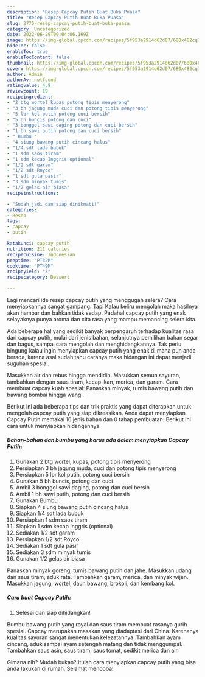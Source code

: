 ```yaml
---
description: "Resep Capcay Putih Buat Buka Puasa"
title: "Resep Capcay Putih Buat Buka Puasa"
slug: 2775-resep-capcay-putih-buat-buka-puasa
category: Uncategorized
date: 2022-06-29T00:04:06.169Z
image: https://img-global.cpcdn.com/recipes/5f953a2914d62d07/680x482cq70/capcay-putih-foto-resep-utama.jpg
hideToc: false
enableToc: true
enableTocContent: false
thumbnail: https://img-global.cpcdn.com/recipes/5f953a2914d62d07/680x482cq70/capcay-putih-foto-resep-utama.jpg
cover: https://img-global.cpcdn.com/recipes/5f953a2914d62d07/680x482cq70/capcay-putih-foto-resep-utama.jpg
author: Admin
authorAv: notfound
ratingvalue: 4.9
reviewcount: 19
recipeingredient:
- "2 btg wortel kupas potong tipis menyerong"
- "3 bh jagung muda cuci dan potong tipis menyerong"
- "5 lbr kol putih potong cuci bersih"
- "5 bh buncis potong dan cuci"
- "3 bonggol sawi daging potong dan cuci bersih"
- "1 bh sawi putih potong dan cuci bersih"
- " Bumbu "
- "4 siung bawang putih cincang halus"
- "1/4 sdt lada bubuk"
- "1 sdm saos tiram"
- "1 sdm kecap Inggris optional"
- "1/2 sdt garam"
- "1/2 sdt Royco"
- "1 sdt gula pasir"
- "3 sdm minyak tumis"
- "1/2 gelas air biasa"
recipeinstructions:

- "Sudah jadi dan siap dinikmati!"
categories:
- Resep
tags:
- capcay
- putih

katakunci: capcay putih 
nutrition: 211 calories
recipecuisine: Indonesian
preptime: "PT32M"
cooktime: "PT49M"
recipeyield: "3"
recipecategory: Dessert

---
```



Lagi mencari ide resep capcay putih yang menggugah selera? Cara menyiapkannya sangat gampang. Tapi Kalau keliru mengolah maka hasilnya akan hambar dan bahkan tidak sedap. Padahal capcay putih yang enak selayaknya punya aroma dan cita rasa yang mampu memancing selera kita.


Ada beberapa hal yang sedikit banyak berpengaruh terhadap kualitas rasa dari capcay putih, mulai dari jenis bahan, selanjutnya pemilihan bahan segar dan bagus, sampai cara mengolah dan menghidangkannya. Tak perlu bingung kalau ingin menyiapkan capcay putih yang enak di mana pun anda berada, karena asal sudah tahu caranya maka hidangan ini dapat menjadi suguhan spesial.

Masukkan air dan rebus hingga mendidih. Masukkan semua sayuran, tambahkan dengan saus tiram, kecap ikan, merica, dan garam. Cara membuat capcay kuah spesial: Panaskan minyak, tumis bawang putih dan bawang bombai hingga wangi.


Berikut ini ada beberapa tips dan trik praktis yang dapat diterapkan untuk mengolah capcay putih yang siap dikreasikan. Anda dapat menyiapkan Capcay Putih memakai 16 jenis bahan dan 0 tahap pembuatan. Berikut ini cara untuk menyiapkan hidangannya.

<!--inarticleads1-->

##### Bahan-bahan dan bumbu yang harus ada dalam menyiapkan Capcay Putih:

1. Gunakan 2 btg wortel, kupas, potong tipis menyerong
1. Persiapkan 3 bh jagung muda, cuci dan potong tipis menyerong
1. Persiapkan 5 lbr kol putih, potong cuci bersih
1. Gunakan 5 bh buncis, potong dan cuci
1. Ambil 3 bonggol sawi daging, potong dan cuci bersih
1. Ambil 1 bh sawi putih, potong dan cuci bersih
1. Gunakan  Bumbu :
1. Siapkan 4 siung bawang putih cincang halus
1. Siapkan 1/4 sdt lada bubuk
1. Persiapkan 1 sdm saos tiram
1. Siapkan 1 sdm kecap Inggris (optional)
1. Sediakan 1/2 sdt garam
1. Persiapkan 1/2 sdt Royco
1. Sediakan 1 sdt gula pasir
1. Sediakan 3 sdm minyak tumis
1. Gunakan 1/2 gelas air biasa


Panaskan minyak goreng, tumis bawang putih dan jahe. Masukkan udang dan saus tiram, aduk rata. Tambahkan garam, merica, dan minyak wijen. Masukkan jagung, wortel, daun bawang, brokoli, dan kembang kol. 

<!--inarticleads2-->

##### Cara buat Capcay Putih:


1. Selesai dan siap dihidangkan!

Bumbu bawang putih yang royal dan saus tiram membuat rasanya gurih spesial. Capcay merupakan masakan yang diadaptasi dari China. Karenanya kualitas sayuran sangat menentukan kelezatannya. Tambahkan ayam cincang, aduk sampai ayam setengah matang dan tidak menggumpal. Tambahkan saus asin, saus tiram, saus tomat, sedikit merica dan air. 

Gimana nih? Mudah bukan? Itulah cara menyiapkan capcay putih yang bisa anda lakukan di rumah. Selamat mencoba!
